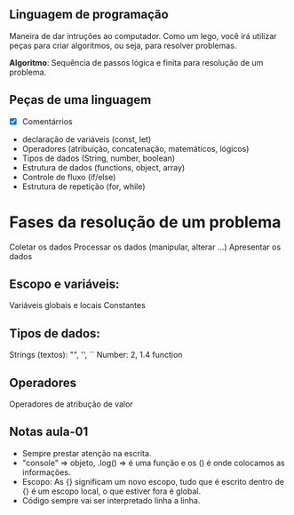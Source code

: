 ## Linguagem de programação

Maneira de dar intruções ao computador.
Como um lego, você irá utilizar peças para criar algoritmos, ou seja, para resolver problemas.

**Algoritmo**: Sequência de passos lógica e finita para resolução de um problema.

## Peças de uma linguagem

- [x] Comentárrios
- declaração de variáveis (const, let)
- Operadores (atribuição, concatenação, matemáticos, lógicos)
- Tipos de dados (String, number, boolean)
- Estrutura de dados (functions, object, array)
- Controle de fluxo (if/else)
- Estrutura de repetição (for, while)

# Fases da resolução de um problema

Coletar os dados
Processar os dados (manipular, alterar ...)
Apresentar os dados

## Escopo e variáveis:

Variáveis globais e locais
Constantes

## Tipos de dados:

Strings (textos): "", '', ``
Number: 2, 1.4
function

## Operadores

Operadores de atribução de valor

## Notas aula-01

- Sempre prestar atenção na escrita.
- "console" => objeto, .log() => é uma função e os () é onde colocamos as informações.
- Escopo:
    As {} significam um novo escopo, tudo que é escrito dentro de {} é um escopo local, o que estiver fora é global.
- Código sempre vai ser interpretado linha a linha.